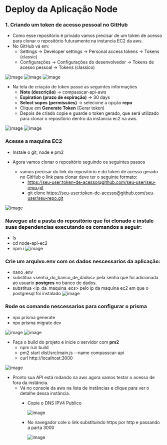 # Deploy da Aplicação Node

### 1. Criando um token de acesso pessoal no GitHub
- Como esse repositório é privado vamos precisar de um token de acesso para clonar o repositório futuramente na instancia EC2 da aws.
- No GitHub vá em:
    - Settings → Developer settings → Personal access tokens → Tokens (classic)
    - Configurações → Configurações do desenvolvedor → Tokens de acesso pessoal → Tokens (classico)
  
![image](https://github.com/user-attachments/assets/88bb1547-dbde-4159-b750-c6e08364ec25)
![image](https://github.com/user-attachments/assets/7795ebfa-a300-4e0c-8378-616267714629)
![image](https://github.com/user-attachments/assets/378a1720-b40e-43ea-9c8a-1c56da079287)
- Na tela de criação de token passe as seguintes informações
    - **Note (descrição)** → compasscar-api-aws
    - **Expiration (prazo de expiração)** → 30 days
    - **Select sopes (permissões)** → selecione a opção **repo**
    - Clique em **Generate Token** (Gerar token)
    - Depois de criado copie e guarde o token gerado, que será utilizado para clonar o repositório dentro da instancia ec2 na aws.
  
![image](https://github.com/user-attachments/assets/e89e61e2-1bac-494f-901c-2fff7b4c3d68)
![image](https://github.com/user-attachments/assets/bc54e509-a8f5-4a3d-abd3-6d7ef0610779)

### Acesse a maquina EC2
  
- Instale o git, node e pm2

- Agora vamos clonar o repositório seguindo os seguintes passos
    - vamos precisar do link do repositório e do token de acesso gerado no GitHub o link para clonar deve ter o seguinte formato:
        - [https://seu-user:token-de-acesso@github.com/seu-user/seu-repo.git](https://jailson273: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@github.com/jailson273/node-api-ec2.git)
        - git clone [https://seu-user:token-de-acesso@github.com/seu-user/seu-repo.git](https://jailson273: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@github.com/jailson273/node-api-ec2.git)

![image](https://github.com/user-attachments/assets/4f5d7eba-9b57-4339-a672-bcee341fc0d1)

### Navegue até a pasta do repositório que foi clonado e instale suas dependencias executando os comandos a seguir:
- ls
- cd node-api-ec2
- npm i
    ![image](https://github.com/user-attachments/assets/60c9db0a-ac8b-45c0-a623-e5a10c01ad00)

### Crie um arquivo.env com os dados nescessarios da aplicação:
- nano .env
- substitua <senha_do_banco_de_dados> pela senha que foi adicionada ao usuario **postgres** no banco de dados.
- substitua <ip_da_maquina_ecs> pelo ip da maquina ec2 em que o postgresql foi instalado
![image](https://github.com/user-attachments/assets/6584c2dd-79d0-40b6-9a38-96ffef82835c)

### Rode os comando nescessarios para configurar o prisma
- npx prisma generate
- npx prisma migrate dev

![image](https://github.com/user-attachments/assets/d037ff1b-55d7-423f-b23c-6f59511151f8)
![image](https://github.com/user-attachments/assets/906ccf94-e05c-4410-8121-97fbc9602487)

- Faça o build do projeto e inicie o servidor com **pm2**
    - npm run build
    - pm2 start dist/src/main.js --name compasscar-api
    - curl http://localhost:3000
 
![image](https://github.com/user-attachments/assets/f503a1bf-2e1e-46b2-adb3-534a3d4fa202)

- Pronto sua API está rodando na aws agora vamos testar o acesso de fora da instância.
    - Vá no console da aws na lista de instâncias e clique para ver o detalhe dessa instância.
        - Copie o DNS IPV4 Publico

          ![image](https://github.com/user-attachments/assets/35a9148a-0f3e-4c4a-8461-9f45a7a48a32)
        - No navegador cole o link substituindo https por http e passando a parta 3000

          ![image](https://github.com/user-attachments/assets/0dfe303d-4d6d-4aee-98cd-32173305d646)




